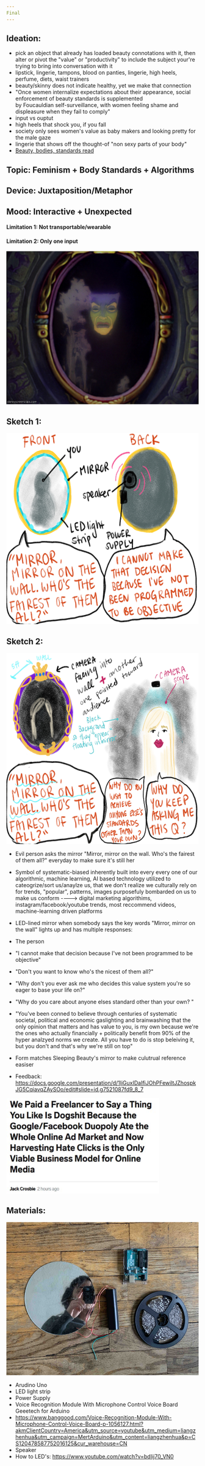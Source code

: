 ```yaml
---
Final
---
```


## Ideation:
 - pick an object that already has loaded beauty connotations with it, then alter or pivot the "value" or "productivity" to include the subject your're trying to bring into conversation with it
 - lipstick, lingerie, tampons, blood on panties, lingerie, high heels, perfume, diets, waist trainers
 - beauty/skinny does not indicate healthy, yet we make that connection
 - "Once	women	internalize	expectations	about	their	appearance,	social	enforcement of	beauty standards is	supplemented	
 by	Foucauldian	self-surveillance,	with	women	feeling	shame	and	displeasure	when	they	fail	to	comply"
 - input vs ouptut 
 - high heels that shock you, if you fall
 - society only sees women's value as baby makers and looking pretty for the male gaze
 - lingerie that shows off the thought-of "non sexy parts of your body" 
 - [Beauty, bodies, standards read](https://www.are.na/block/4034669)


## Topic: Feminism + Body Standards + Algorithms
## Device: Juxtaposition/Metaphor
## Mood: Interactive + Unexpected
#### Limitation 1: Not transportable/wearable
#### Limitation 2: Only one input
<img src= "/img/mirror-sleeping.jpg" width="550" height="400" />

## Sketch 1: 
<img src= "/img/Objective Mirror.jpg" width="600" height="500" />

## Sketch 2: 
<img src= "/img/Mirror 1.JPG" width="600" height="500" />
 
  - Evil person asks the mirror "Mirror, mirror on the wall. Who's the fairest of them all?" everyday to make sure it's still her 
- Symbol of systematic-biased inherently built into every every one of our algorithmic, machine learning, AI based technology utilized to cateogrize/sort us/anaylze us, that we don't realize we culturally rely on for trends, "popular", patterns, images purposefuly bombarded on us to make us conform ----> digital marketing algorithims, instagram/facebook/youtube trends, most reccommend videos, machine-learning driven platforms

- LED-lined mirror when somebody says the key words "Mirror, mirror on the wall" lights up and has multiple responses:
 - The person 
 - "I cannot make that decision because I've not been programmed to be objective"
 - "Don't you want to know who's the nicest of them all?"
 - "Why don't you ever ask me who decides this value system you're so eager to base your life on?"
 - "Why do you care about anyone elses standard other than your own? "
 - "You've been conned to believe through centuries of systematic societal, political and economic gaslighting and brainwashing that the only opinion that matters and has value to you, is my own because we're the ones who actually financially + politically benefit from 90% of the hyper analzyed norms we create. All you have to do is stop beleiving it, but you don't and that's why we're still on top"
- Form matches Sleeping Beauty's mirror to make culutrual reference easiser
- Feedback: https://docs.google.com/presentation/d/1ljGuxIDaIfiJOhPFewiltJZhospkJG5CqiavqZAySOo/edit#slide=id.g7521087fd9_8_7
 
 
<img src= "/img/lmao.JPG" width="400" height="250" />


## Materials:

<img src= "/img/LED strip.jpg" width="550" height="400" />

- Arudino Uno
- LED light strip
- Power Supply
- Voice Recognition Module With Microphone Control Voice Board Geeetech for Arduino
 - https://www.banggood.com/Voice-Recognition-Module-With-Microphone-Control-Voice-Board-p-1056127.html?akmClientCountry=America&utm_source=youtube&utm_medium=liangzhenhua&utm_campaign=MertArduino&utm_content=liangzhenhua&p=CS120478587752016125&cur_warehouse=CN
- Speaker
- How to LED's: https://www.youtube.com/watch?v=bdIij70_VN0



